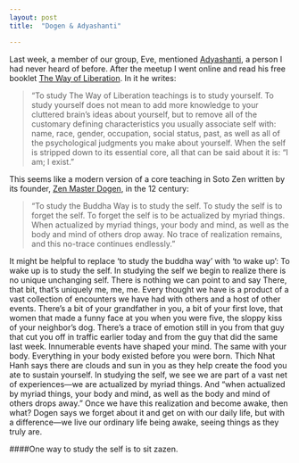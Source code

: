 ```yaml
---
layout: post
title:  "Dogen & Adyashanti"

---
```


Last week, a member of our group, Eve, mentioned [Adyashanti](https://en.wikipedia.org/wiki/Adyashanti), a person I had never heard of before. After the meetup I went online and read his free booklet [The Way of Liberation](https://d1c742hwzmv7ke.cloudfront.net/library/The_Way_of_Liberation_Ebook.pdf). In it he writes:

> “To study The Way of Liberation teachings is to study yourself. To study yourself does not mean to add more knowledge to your cluttered brain’s ideas about yourself, but to remove all of the customary defining characteristics you usually associate self with: name, race, gender, occupation, social status, past, as well as all of the psychological judgments you make about yourself. When the self is stripped down to its essential core, all that can be said about it is: “I am; I exist.”

This seems like a modern version of a core teaching in Soto Zen written by its founder, [Zen Master Dogen](https://en.wikipedia.org/wiki/D%C5%8Dgen), in the 12 century:

> “To study the Buddha Way is to study the self. To study the self is to forget the self. To forget the self is to be actualized by myriad things. When actualized by myriad things, your body and mind, as well as the body and mind of others drop away. No trace of realization remains, and this no-trace continues endlessly.”

It might be helpful to replace ‘to study the buddha way’ with ‘to wake up’: To wake up is to study the self. In studying the self we begin to realize there is no unique unchanging self. There is nothing we can point to and say There, that bit, that’s uniquely me, me, me. Every thought we have is a product of a vast collection of encounters we have had with others and a host of other events. There’s a bit of your grandfather in you, a bit of your first love, that women that made a funny face at you when you were five, the sloppy kiss of your neighbor’s dog. There’s a trace of emotion still in you from that guy that cut you off in traffic earlier today and from the guy that did the same last week. Innumerable events have shaped your mind. The same with your body. Everything in your body existed before you were born. Thich Nhat Hanh says there are clouds and sun in you as they help create the food you ate to sustain yourself. In studying the self, we see we are part of a vast net of experiences—we are actualized by myriad things. And “when actualized by myriad things, your body and mind, as well as the body and mind of others drops away.” Once we have this realization and become awake, then what? Dogen says we forget about it and get on with our daily life, but with a difference—we live our ordinary life being awake, seeing things as they truly are.

####One way to study the self is to sit zazen.